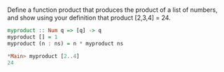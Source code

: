 Deﬁne a function product that produces the product of a list of numbers,
and show using your definition that product [2,3,4] = 24.
```haskell
myproduct :: Num q => [q] -> q
myproduct [] = 1
myproduct (n : ns) = n * myproduct ns

*Main> myproduct [2..4]
24
```